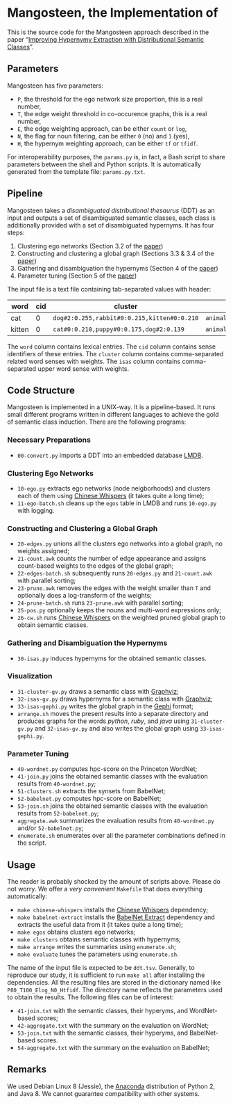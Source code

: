 # Mangosteen, the Implementation of

This is the source code for the Mangosteen approach described in the paper “[Improving Hypernymy Extraction with Distributional Semantic Classes](https://arxiv.org/abs/1711.02918)”.

## Parameters

Mangosteen has five parameters:

* `P`, the threshold for the ego network size proportion, this is a real number,
* `T`, the edge weight threshold in co-occurence graphs, this is a real number,
* `E`, the edge weighting approach, can be either `count` or `log`,
* `N`, the flag for noun filtering, can be either `0` (no) and `1` (yes),
* `H`, the hypernym weighting approach, can be either `tf` or `tfidf`.

For interoperability purposes, the `params.py` is, in fact, a Bash script to share parameters between the shell and Python scripts. It is automatically generated from the template file: `params.py.txt`.

## Pipeline

Mangosteen takes a *disambiguated distributional thesaurus* (DDT) as an input and outputs a set of disambiguated semantic classes, each class is additionally provided with a set of disambiguated hypernyms. It has four steps:

1. Clustering ego networks (Section 3.2 of the [paper])
2. Constructing and clustering a global graph (Sections 3.3 & 3.4 of the [paper])
3. Gathering and disambiguation the hypernyms (Section 4 of the [paper])
4. Parameter tuning (Section 5 of the [paper])

The input file is a text file containing tab-separated values with header:

|word|cid|cluster|isas|
|----|---|-------|----|
|cat|0|`dog#2:0.255,rabbit#0:0.215,kitten#0:0.210`|`animal#0:24.501,wildlife#0:5.885,mammal#0`|
|kitten|0|`cat#0:0.210,puppy#0:0.175,dog#2:0.139`|`animal#0:9.875,wildlife#0:1.774,mammal#0:1.718`|

The `word` column contains lexical entries. The `cid` column contains sense identifiers of these entries. The `cluster` column contains comma-separated related word senses with weights. The `isas` column contains comma-separated upper word sense with weights.

## Code Structure

Mangosteen is implemented in a UNIX-way. It is a pipeline-based. It runs small different programs written in different languages to achieve the gold of semantic class induction. There are the following programs:

### Necessary Preparations

* `00-convert.py` imports a DDT into an embedded database [LMDB](https://symas.com/lmdb/).

### Clustering Ego Networks

* `10-ego.py` extracts ego networks (node neigborhoods) and clusters each of them using [Chinese Whispers] (it takes quite a long time);
* `11-ego-batch.sh` cleans up the `egos` table in LMDB and runs `10-ego.py` with logging.

### Constructing and Clustering a Global Graph

* `20-edges.py` unions all the clusters ego networks into a global graph, no weights assigned;
* `21-count.awk` counts the number of edge appearance and assigns count-based weights to the edges of the global graph;
* `22-edges-batch.sh` subsequently runs `20-edges.py` and `21-count.awk` with parallel sorting;
* `23-prune.awk` removes the edges with the weight smaller than `T` and optionally does a log-transform of the weights;
* `24-prune-batch.sh` runs `23-prune.awk` with parallel sorting;
* `25-pos.py` optionally keeps the nouns and multi-word expressions only;
* `26-cw.sh` runs [Chinese Whispers] on the weighted pruned global graph to obtain semantic classes.

### Gathering and Disambiguation the Hypernyms

* `30-isas.py` induces hypernyms for the obtained semantic classes.

### Visualization

* `31-cluster-gv.py` draws a semantic class with [Graphviz](https://www.graphviz.org/);
* `32-isas-gv.py` draws hypernyms for a semantic class with [Graphviz](https://www.graphviz.org/);
* `33-isas-gephi.py` writes the global graph in the [Gephi](https://gephi.org/) format;
* `arrange.sh` moves the present results into a separate directory and produces graphs for the words *python*, *ruby*, and *java* using `31-cluster-gv.py` and `32-isas-gv.py` and also writes the global graph using `33-isas-gephi.py`.

### Parameter Tuning

* `40-wordnet.py` computes hpc-score on the Princeton WordNet;
* `41-join.py` joins the obtained semantic classes with the evaluation results from `40-wordnet.py`;
* `51-clusters.sh` extracts the synsets from BabelNet;
* `52-babelnet.py` computes hpc-score on BabelNet;
* `53-join.sh` joins the obtained semantic classes with the evaluation results from `52-babelnet.py`;
* `aggregate.awk` summarizes the evaluation results from `40-wordnet.py` and/or `52-babelnet.py`;
* `enumerate.sh` enumerates over all the parameter combinations defined in the script.

## Usage

The reader is probably shocked by the amount of scripts above. Please do not worry. We offer a *very convenient* `Makefile` that does everything automatically:

* `make chinese-whispers` installs the [Chinese Whispers] dependency;
* `make babelnet-extract` installs the [BabelNet Extract](https://github.com/nlpub/babelnet-extract) dependency and extracts the useful data from it (it takes quite a long time);
* `make egos` obtains clusters ego networks;
* `make clusters` obtains semantic classes with hypernyms;
* `make arrange` writes the summaries using `enumerate.sh`;
* `make evaluate` tunes the parameters using `enumerate.sh`.

The name of the input file is expected to be `ddt.tsv`. Generally, to reproduce our study, it is sufficient to run `make all` after installing the dependencies. All the resulting files are stored in the dictionary named like `P80_T100_Elog_N0_Htfidf`. The directory name reflects the parameters used to obtain the results. The following files can be of interest:

* `41-join.txt` with the semantic classes, their hyperyms, and WordNet-based scores;
* `42-aggregate.txt` with the summary on the evaluation on WordNet;
* `53-join.txt` with the semantic classes, their hyperyms, and BabelNet-based scores.
* `54-aggregate.txt` with the summary on the evaluation on BabelNet;

## Remarks

We used Debian Linux 8 (Jessie), the [Anaconda](https://www.anaconda.com/download/) distribution of Python 2, and Java 8. We cannot guarantee compatibility with other systems.

[paper]: https://arxiv.org/abs/1711.02918
[Chinese Whispers]: (https://github.com/uhh-lt/chinese-whispers)
